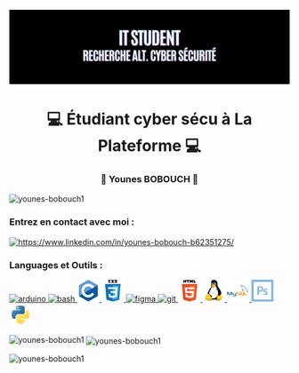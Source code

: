 ![logo](https://github.com/younes-bobouch1/younes-bobouch1/blob/main/cyber.jpg)
<h1 align="center">💻 Étudiant cyber sécu à La Plateforme 💻</h1>
<h3 align="center">👤 Younes BOBOUCH 👤</h3>

<p align="left"> <img src="https://komarev.com/ghpvc/?username=younes-bobouch1&label=Profile%20views&color=0e75b6&style=flat" alt="younes-bobouch1" /> </p>

<h3 align="left">Entrez en contact avec moi :</h3>
<p align="left">
<a href="https://linkedin.com/in/https://www.linkedin.com/in/younes-bobouch-b62351275/" target="blank"><img align="center" src="https://raw.githubusercontent.com/rahuldkjain/github-profile-readme-generator/master/src/images/icons/Social/linked-in-alt.svg" alt="https://www.linkedin.com/in/younes-bobouch-b62351275/" height="30" width="40" /></a>
</p>

<h3 align="left">Languages et Outils :</h3>
<p align="left"> <a href="https://www.arduino.cc/" target="_blank" rel="noreferrer"> <img src="https://cdn.worldvectorlogo.com/logos/arduino-1.svg" alt="arduino" width="40" height="40"/> </a> <a href="https://www.gnu.org/software/bash/" target="_blank" rel="noreferrer"> <img src="https://www.vectorlogo.zone/logos/gnu_bash/gnu_bash-icon.svg" alt="bash" width="40" height="40"/> </a> <a href="https://www.cprogramming.com/" target="_blank" rel="noreferrer"> <img src="https://raw.githubusercontent.com/devicons/devicon/master/icons/c/c-original.svg" alt="c" width="40" height="40"/> </a> <a href="https://www.w3schools.com/css/" target="_blank" rel="noreferrer"> <img src="https://raw.githubusercontent.com/devicons/devicon/master/icons/css3/css3-original-wordmark.svg" alt="css3" width="40" height="40"/> </a> <a href="https://www.figma.com/" target="_blank" rel="noreferrer"> <img src="https://www.vectorlogo.zone/logos/figma/figma-icon.svg" alt="figma" width="40" height="40"/> </a> <a href="https://git-scm.com/" target="_blank" rel="noreferrer"> <img src="https://www.vectorlogo.zone/logos/git-scm/git-scm-icon.svg" alt="git" width="40" height="40"/> </a> <a href="https://www.w3.org/html/" target="_blank" rel="noreferrer"> <img src="https://raw.githubusercontent.com/devicons/devicon/master/icons/html5/html5-original-wordmark.svg" alt="html5" width="40" height="40"/> </a> <a href="https://www.linux.org/" target="_blank" rel="noreferrer"> <img src="https://raw.githubusercontent.com/devicons/devicon/master/icons/linux/linux-original.svg" alt="linux" width="40" height="40"/> </a> <a href="https://www.mysql.com/" target="_blank" rel="noreferrer"> <img src="https://raw.githubusercontent.com/devicons/devicon/master/icons/mysql/mysql-original-wordmark.svg" alt="mysql" width="40" height="40"/> </a> <a href="https://www.photoshop.com/en" target="_blank" rel="noreferrer"> <img src="https://raw.githubusercontent.com/devicons/devicon/master/icons/photoshop/photoshop-line.svg" alt="photoshop" width="40" height="40"/> </a> <a href="https://www.python.org" target="_blank" rel="noreferrer"> <img src="https://raw.githubusercontent.com/devicons/devicon/master/icons/python/python-original.svg" alt="python" width="40" height="40"/> </a> </p>

<p><img align="left" src="https://github-readme-stats.vercel.app/api/top-langs?username=younes-bobouch1&show_icons=true&locale=en&layout=compact" alt="younes-bobouch1" /></p>

<p>&nbsp;<img align="center" src="https://github-readme-stats.vercel.app/api?username=younes-bobouch1&show_icons=true&locale=en" alt="younes-bobouch1" /></p>

<p><img align="center" src="https://github-readme-streak-stats.herokuapp.com/?user=younes-bobouch1&" alt="younes-bobouch1" /></p>

